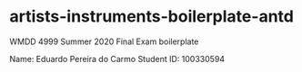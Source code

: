 # artists-instruments-boilerplate-antd
WMDD 4999 Summer 2020 Final Exam boilerplate

Name: Eduardo Pereira do Carmo 
Student ID: 100330594



